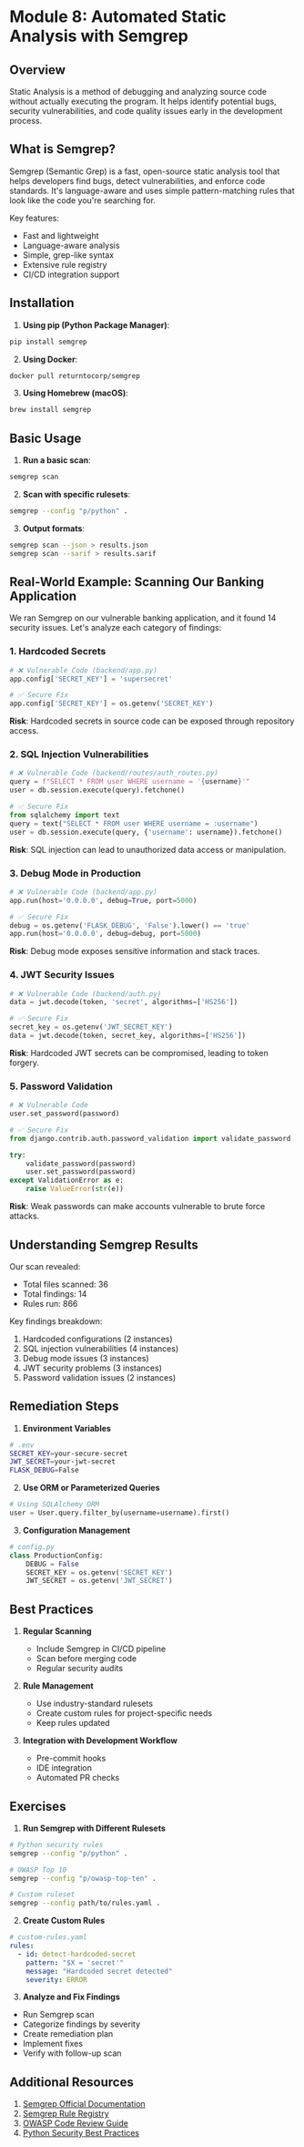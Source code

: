 # Module 8: Automated Static Analysis with Semgrep

## Overview

Static Analysis is a method of debugging and analyzing source code without actually executing the program. It helps identify potential bugs, security vulnerabilities, and code quality issues early in the development process.

## What is Semgrep?

Semgrep (Semantic Grep) is a fast, open-source static analysis tool that helps developers find bugs, detect vulnerabilities, and enforce code standards. It's language-aware and uses simple pattern-matching rules that look like the code you're searching for.

Key features:
- Fast and lightweight
- Language-aware analysis
- Simple, grep-like syntax
- Extensive rule registry
- CI/CD integration support

## Installation

1. **Using pip (Python Package Manager)**:
```bash
pip install semgrep
```

2. **Using Docker**:
```bash
docker pull returntocorp/semgrep
```

3. **Using Homebrew (macOS)**:
```bash
brew install semgrep
```

## Basic Usage

1. **Run a basic scan**:
```bash
semgrep scan
```

2. **Scan with specific rulesets**:
```bash
semgrep --config "p/python" .
```

3. **Output formats**:
```bash
semgrep scan --json > results.json
semgrep scan --sarif > results.sarif
```

## Real-World Example: Scanning Our Banking Application

We ran Semgrep on our vulnerable banking application, and it found 14 security issues. Let's analyze each category of findings:

### 1. Hardcoded Secrets
```python
# ❌ Vulnerable Code (backend/app.py)
app.config['SECRET_KEY'] = 'supersecret'

# ✅ Secure Fix
app.config['SECRET_KEY'] = os.getenv('SECRET_KEY')
```

**Risk**: Hardcoded secrets in source code can be exposed through repository access.

### 2. SQL Injection Vulnerabilities
```python
# ❌ Vulnerable Code (backend/routes/auth_routes.py)
query = f"SELECT * FROM user WHERE username = '{username}'"
user = db.session.execute(query).fetchone()

# ✅ Secure Fix
from sqlalchemy import text
query = text("SELECT * FROM user WHERE username = :username")
user = db.session.execute(query, {'username': username}).fetchone()
```

**Risk**: SQL injection can lead to unauthorized data access or manipulation.

### 3. Debug Mode in Production
```python
# ❌ Vulnerable Code (backend/app.py)
app.run(host='0.0.0.0', debug=True, port=5000)

# ✅ Secure Fix
debug = os.getenv('FLASK_DEBUG', 'False').lower() == 'true'
app.run(host='0.0.0.0', debug=debug, port=5000)
```

**Risk**: Debug mode exposes sensitive information and stack traces.

### 4. JWT Security Issues
```python
# ❌ Vulnerable Code (backend/auth.py)
data = jwt.decode(token, 'secret', algorithms=['HS256'])

# ✅ Secure Fix
secret_key = os.getenv('JWT_SECRET_KEY')
data = jwt.decode(token, secret_key, algorithms=['HS256'])
```

**Risk**: Hardcoded JWT secrets can be compromised, leading to token forgery.

### 5. Password Validation
```python
# ❌ Vulnerable Code
user.set_password(password)

# ✅ Secure Fix
from django.contrib.auth.password_validation import validate_password

try:
    validate_password(password)
    user.set_password(password)
except ValidationError as e:
    raise ValueError(str(e))
```

**Risk**: Weak passwords can make accounts vulnerable to brute force attacks.

## Understanding Semgrep Results

Our scan revealed:
- Total files scanned: 36
- Total findings: 14
- Rules run: 866

Key findings breakdown:
1. Hardcoded configurations (2 instances)
2. SQL injection vulnerabilities (4 instances)
3. Debug mode issues (3 instances)
4. JWT security problems (3 instances)
5. Password validation issues (2 instances)

## Remediation Steps

1. **Environment Variables**
```bash
# .env
SECRET_KEY=your-secure-secret
JWT_SECRET=your-jwt-secret
FLASK_DEBUG=False
```

2. **Use ORM or Parameterized Queries**
```python
# Using SQLAlchemy ORM
user = User.query.filter_by(username=username).first()
```

3. **Configuration Management**
```python
# config.py
class ProductionConfig:
    DEBUG = False
    SECRET_KEY = os.getenv('SECRET_KEY')
    JWT_SECRET = os.getenv('JWT_SECRET')
```

## Best Practices

1. **Regular Scanning**
   - Include Semgrep in CI/CD pipeline
   - Scan before merging code
   - Regular security audits

2. **Rule Management**
   - Use industry-standard rulesets
   - Create custom rules for project-specific needs
   - Keep rules updated

3. **Integration with Development Workflow**
   - Pre-commit hooks
   - IDE integration
   - Automated PR checks

## Exercises

1. **Run Semgrep with Different Rulesets**
```bash
# Python security rules
semgrep --config "p/python" .

# OWASP Top 10
semgrep --config "p/owasp-top-ten" .

# Custom ruleset
semgrep --config path/to/rules.yaml .
```

2. **Create Custom Rules**
```yaml
# custom-rules.yaml
rules:
  - id: detect-hardcoded-secret
    pattern: "$X = 'secret'"
    message: "Hardcoded secret detected"
    severity: ERROR
```

3. **Analyze and Fix Findings**
- Run Semgrep scan
- Categorize findings by severity
- Create remediation plan
- Implement fixes
- Verify with follow-up scan

## Additional Resources

1. [Semgrep Official Documentation](https://semgrep.dev/docs/)
2. [Semgrep Rule Registry](https://semgrep.dev/explore)
3. [OWASP Code Review Guide](https://owasp.org/www-project-code-review-guide/)
4. [Python Security Best Practices](https://python-security.readthedocs.io/) 